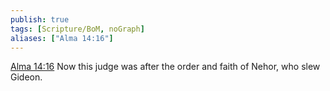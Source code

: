 ```yaml
---
publish: true
tags: [Scripture/BoM, noGraph]
aliases: ["Alma 14:16"]
---
```

[Alma 14:16](https://churchofjesuschrist.org/study/scriptures/bofm/alma/14?lang=eng&id=p16#p16) Now this judge was after the order and faith of Nehor, who slew Gideon.
